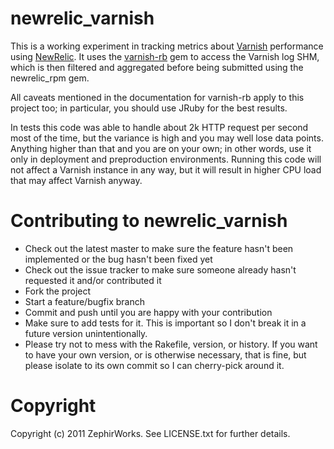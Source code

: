 newrelic\_varnish
=================

This is a working experiment in tracking metrics about [Varnish](http://varnish-cache.org)
performance using [NewRelic](http://newrelic.com).
It uses the [varnish-rb](http://github.com/andreacampi/varnish-rb) gem to access the Varnish
log SHM, which is then filtered and aggregated before being submitted using the newrelic\_rpm gem.

All caveats mentioned in the documentation for varnish-rb apply to this project too; in particular,
you should use JRuby for the best results.

In tests this code was able to handle about 2k HTTP request per second most of the time, but the
variance is high and you may well lose data points. Anything higher than that and you are on your
own; in other words, use it only in deployment and preproduction environments. Running this code
will not affect a Varnish instance in any way, but it will result in higher CPU load that may
affect Varnish anyway.


Contributing to newrelic\_varnish
=================================
 
* Check out the latest master to make sure the feature hasn't been implemented or the bug hasn't been fixed yet
* Check out the issue tracker to make sure someone already hasn't requested it and/or contributed it
* Fork the project
* Start a feature/bugfix branch
* Commit and push until you are happy with your contribution
* Make sure to add tests for it. This is important so I don't break it in a future version unintentionally.
* Please try not to mess with the Rakefile, version, or history. If you want to have your own version, or is otherwise necessary, that is fine, but please isolate to its own commit so I can cherry-pick around it.


Copyright
=========

Copyright (c) 2011 ZephirWorks. See LICENSE.txt for
further details.